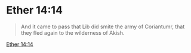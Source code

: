 # Ether 14:14

> And it came to pass that Lib did smite the army of Coriantumr, that they fled again to the wilderness of Akish.

[Ether 14:14](https://www.churchofjesuschrist.org/study/scriptures/bofm/ether/14?lang=eng&id=p14#p14)


